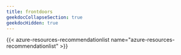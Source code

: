 ```yaml
---
title: frontdoors
geekdocCollapseSection: true
geekdocHidden: true
---
```


{{< azure-resources-recommendationlist name="azure-resources-recommendationlist" >}}
